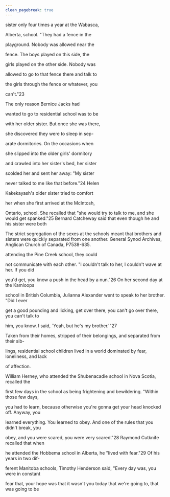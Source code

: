 ```yaml
---
clean_pagebreak: true
---
```



sister only four times a year at the Wabasca,

Alberta, school. "They had a fence in the

playground. Nobody was allowed near the

fence. The boys played on this side, the

girls played on the other side. Nobody was

allowed to go to that fence there and talk to

the girls through the fence or whatever, you

can't."23

The only reason Bernice Jacks had

wanted to go to residential school was to be

with her older sister. But once she was there,

she discovered they were to sleep in sep-

arate dormitories. On the occasions when

she slipped into the older girls' dormitory

and crawled into her sister's bed, her sister

scolded her and sent her away: "My sister

never talked to me like that before."24 Helen

Kakekayash's older sister tried to comfort

her when she first arrived at the McIntosh,

Ontario, school. She recalled that "she would try to talk to me, and she would get spanked."25 Bernard Catcheway said that even though he and his sister were both

The strict segregation of the sexes at the schools meant that brothers and sisters were quickly separated from one another.  General Synod Archives, Anglican Church of Canada,
P7538-635.

attending the Pine Creek school, they could

not communicate with each other. "I couldn't talk to her, I couldn't wave at her. If you did

you'd get, you know a push in the head by a nun."26 On her second day at the Kamloops

school in British Columbia, Julianna Alexander went to speak to her brother. "Did I ever

get a good pounding and licking, get over there, you can't go over there, you can't talk to

him, you know. I said, `Yeah, but he's my brother.'"27

Taken from their homes, stripped of their belongings, and separated from their sib-

lings, residential school children lived in a world dominated by fear, loneliness, and lack

of affection.

William Herney, who attended the Shubenacadie school in Nova Scotia, recalled the

first few days in the school as being frightening and bewildering. "Within those few days,

you had to learn, because otherwise you're gonna get your head knocked off. Anyway, you

learned everything. You learned to obey. And one of the rules that you didn't break, you

obey, and you were scared, you were very scared."28 Raymond Cutknife recalled that when

he attended the Hobbema school in Alberta, he "lived with fear."29 Of his years in two dif-

ferent Manitoba schools, Timothy Henderson said, "Every day was, you were in constant

fear that, your hope was that it wasn't you today that we're going to, that was going to be
